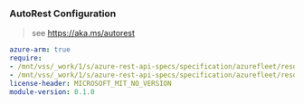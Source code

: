 ### AutoRest Configuration

> see https://aka.ms/autorest

``` yaml
azure-arm: true
require:
- /mnt/vss/_work/1/s/azure-rest-api-specs/specification/azurefleet/resource-manager/readme.md
- /mnt/vss/_work/1/s/azure-rest-api-specs/specification/azurefleet/resource-manager/readme.go.md
license-header: MICROSOFT_MIT_NO_VERSION
module-version: 0.1.0

```